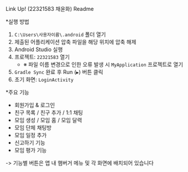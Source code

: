 Link Up! (22321583 채윤화) Readme


*실행 방법

1. `C:\Users\사용자이름\.android` 폴더 열기  
2. 제출된 어플리케이션 압축 파일을 해당 위치에 압축 해제  
3. Android Studio 실행  
4. 프로젝트: `22321583` 열기  
   - ※ 파일 이름 변경으로 인한 오류 발생 시 `MyApplication` 프로젝트로 열기
5. `Gradle Sync` 완료 후 Run (`▶️`) 버튼 클릭
6. 초기 화면: `LoginActivity`


*주요 기능

- 회원가입 & 로그인
- 친구 목록 / 친구 추가 / 1:1 채팅
- 모임 생성 / 모임 홈 / 모임 달력
- 모임 단체 채팅방
- 모임 일정 추가
- 신고하기 기능
- 모임 평가 기능

 -> 기능별 버튼은 앱 내 햄버거 메뉴 및 각 화면에 배치되어 있습니다
